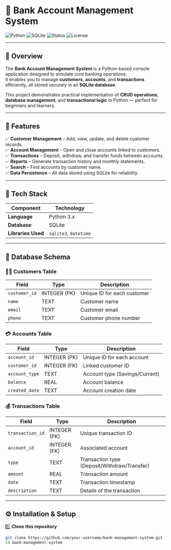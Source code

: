 # 🏦 Bank Account Management System  

![Python](https://img.shields.io/badge/Python-3.x-blue?logo=python)
![SQLite](https://img.shields.io/badge/Database-SQLite-green?logo=sqlite)
![Status](https://img.shields.io/badge/Status-Active-success)
![License](https://img.shields.io/badge/License-MIT-orange)

---

## 📘 Overview  
The **Bank Account Management System** is a Python-based console application designed to simulate core banking operations.  
It enables you to manage **customers**, **accounts**, and **transactions** efficiently, all stored securely in an **SQLite database**.  

This project demonstrates practical implementation of **CRUD operations**, **database management**, and **transactional logic** in Python — perfect for beginners and learners.

---

## 🚀 Features  

✅ **Customer Management** – Add, view, update, and delete customer records.  
✅ **Account Management** – Open and close accounts linked to customers.  
✅ **Transactions** – Deposit, withdraw, and transfer funds between accounts.  
✅ **Reports** – Generate transaction history and monthly statements.  
✅ **Search** – Find accounts by customer name.  
✅ **Data Persistence** – All data stored using SQLite for reliability.  

---

## 🧠 Tech Stack  

| Component | Technology |
|------------|-------------|
| **Language** | Python 3.x |
| **Database** | SQLite |
| **Libraries Used** | `sqlite3`, `datetime` |

---

## 🧩 Database Schema  

### 🧑‍💼 Customers Table  
| Field | Type | Description |
|--------|------|-------------|
| `customer_id` | INTEGER (PK) | Unique ID for each customer |
| `name` | TEXT | Customer name |
| `email` | TEXT | Customer email |
| `phone` | TEXT | Customer phone number |

### 💳 Accounts Table  
| Field | Type | Description |
|--------|------|-------------|
| `account_id` | INTEGER (PK) | Unique ID for each account |
| `customer_id` | INTEGER (FK) | Linked customer ID |
| `account_type` | TEXT | Account type (Savings/Current) |
| `balance` | REAL | Account balance |
| `created_date` | TEXT | Account creation date |

### 💰 Transactions Table  
| Field | Type | Description |
|--------|------|-------------|
| `transaction_id` | INTEGER (PK) | Unique transaction ID |
| `account_id` | INTEGER (FK) | Associated account |
| `type` | TEXT | Transaction type (Deposit/Withdraw/Transfer) |
| `amount` | REAL | Transaction amount |
| `date` | TEXT | Transaction timestamp |
| `description` | TEXT | Details of the transaction |

---

## ⚙️ Installation & Setup  

1️⃣ **Clone this repository**
```bash
git clone https://github.com/your-username/bank-management-system.git
cd bank-management-system

